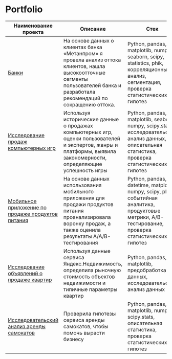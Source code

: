 # Portfolio

| Наименование проекта  | Описание | Стек |
| --------------------- | ------------- | ------------- |
| [Банки](https://github.com/Merlin-Ksu/Portfolio/tree/main/01.%20Banks)                 | На основе данных о клиентах банка «Метанпром» я провела анализ оттока клиентов, нашла высокоотточные сегменты пользователей банка и разработала рекомендаций по сокращению оттока.  | Python, pandas, matplotlib, numpy, seaborn, scipy, statistics, phik, корреляционный анализ, сегментация, проверка статистических гипотез|
| [Исследование продаж компьютерных игр](https://github.com/Merlin-Ksu/Portfolio/tree/main/02.%20%D0%A1omputer%20games)  | Используя исторические данные о продажах компьютерных игр, оценки пользователей и экспертов, жанры и платформы, выявила закономерности, определяющие успешность игры | Python, pandas, matplotlib, seaborn, numpy, scipy.stats, исследовательский анализ данных, описательная статистика, проверка статистических гипотез|
| [Мобильное приложение по продаже продуктов питания](https://github.com/Merlin-Ksu/Portfolio/tree/main/03.%20Mobile%20application) | На основе данных использования мобильного приложения для продажи продуктов питания проанализировала воронку продаж, а также оценила результаты A/A/B-тестирования | Python, pandas, datetime, matplotlib, numpy, scipy, plotly, событийная аналитика, продуктовые метрики, A/B-тестирование, проверка статистических гипотез |
| [Исследование объявлений о продаже квартир](https://github.com/Merlin-Ksu/Portfolio/tree/main/04.%20Sale%20of%20apartments) | Используя данные сервиса Яндекс.Недвижимость, определила рыночную стоимость объектов недвижимости и типичные параметры квартир | Python, pandas, matplotlib, предобработка данных, исследовательский анализ данных |
| [Исследовательский анализ аренды самокатов](https://github.com/Merlin-Ksu/Portfolio/tree/main/05.%20Scooter%20rental) | Проверила гипотезы сервиса аренды самокатов, чтобы помочь вырасти бизнесу | Python, pandas, matplotlib, numpy, scipy.stats, описательная статистика, проверка статистических гипотез|
